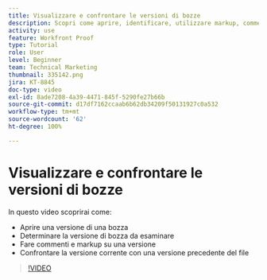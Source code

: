 ```yaml
---
title: Visualizzare e confrontare le versioni di bozze
description: Scopri come aprire, identificare, utilizzare markup, commentare e confrontare le versioni di una bozza in  [!DNL  Workfront].
activity: use
feature: Workfront Proof
type: Tutorial
role: User
level: Beginner
team: Technical Marketing
thumbnail: 335142.png
jira: KT-8845
doc-type: video
exl-id: 8ade7208-4a39-4471-845f-5290fe27b66b
source-git-commit: d17df7162ccaab6b62db34209f50131927c0a532
workflow-type: tm+mt
source-wordcount: '62'
ht-degree: 100%

---
```


# Visualizzare e confrontare le versioni di bozze

In questo video scoprirai come:

* Aprire una versione di una bozza
* Determinare la versione di bozza da esaminare
* Fare commenti e markup su una versione
* Confrontare la versione corrente con una versione precedente del file

>[!VIDEO](https://video.tv.adobe.com/v/335142/?quality=12&learn=on&enablevpops)

<!--
## Learn more
* Compare proofs
-->
